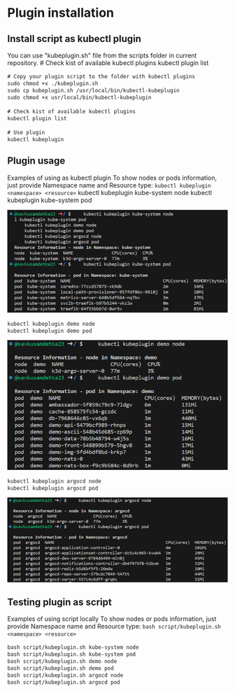 # Plugin installation
## Install script as kubectl plugin
You can use "kubeplugin.sh" file from the scripts folder in current repository.
    # Check kist of available kubectl plugins
    kubectl plugin list

    # Copy your plugin script to the folder with kubectl plugins 
    sudo chmod +x ./kubeplugin.sh
    sudo cp kubeplugin.sh /usr/local/bin/kubectl-kubeplugin
    sudo chmod +x usr/local/bin/kubectl-kubeplugin

    # Check kist of available kubectl plugins
    kubectl plugin list

    # Use plugin
    kubectl kubeplugin

## Plugin usage

Examples of using as kubectl plugin
To show nodes or pods information, just provide Namespace name and Resource type: `kubectl kubeplugin <namespace> <resource>`
    kubectl kubeplugin kube-system node
    kubectl kubeplugin kube-system pod

![Alt text](img/pluginDemo.png)
    
    kubectl kubeplugin demo node
    kubectl kubeplugin demo pod

![Alt text](img/pluginDemo1.png)

    kubectl kubeplugin argocd node
    kubectl kubeplugin argocd pod

![Alt text](img/pluginDemo2.png)

    
## Testing plugin as script 

Examples of using script locally
To show nodes or pods information, just provide Namespace name and Resource type: `bash script/kubeplugin.sh <namespace> <resource>`

    bash script/kubeplugin.sh kube-system node
    bash script/kubeplugin.sh kube-system pod
    bash script/kubeplugin.sh demo node
    bash script/kubeplugin.sh demo pod
    bash script/kubeplugin.sh argocd node
    bash script/kubeplugin.sh argocd pod
